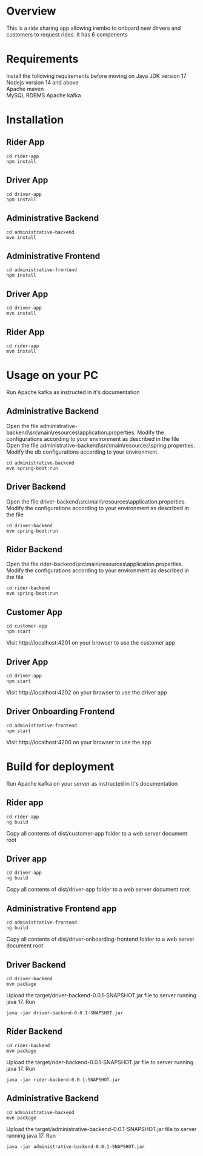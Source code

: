 # Overview
This is a ride sharing app allowing irembo to onboard new dirvers and customers to request rides. It has 6 components

# Requirements
Install the following requirements before moving on
Java JDK version 17  
Nodejs version 14 and above  
Apache maven  
MySQL RDBMS
Apache kafka

# Installation

## Rider App
```
cd rider-app
npm install
```

## Driver App
```
cd driver-app
npm install
```

## Administrative Backend
```
cd administrative-backend
mvn install
```

## Administrative Frontend
```
cd administrative-frontend
npm install
```

## Driver App
```
cd driver-app
mvn install
```

## Rider App
```
cd rider-app
mvn install
```

# Usage on your PC
Run Apache kafka as instructed in it's documentation

## Administrative Backend
Open the file administrative-backend\src\main\resources\application.properties. Modify the configurations according to your environment as described in the file  
Open the file administrative-backend\src\main\resources\spring.properties. Modify the db configurations according to your environment  
```
cd administrative-backend
mvn spring-boot:run
```

## Driver Backend
Open the file driver-backend\src\main\resources\application.properties. Modify the configurations according to your environment as described in the file  
```
cd driver-backend
mvn spring-boot:run
```


## Rider Backend
Open the file rider-backend\src\main\resources\application.properties. Modify the configurations according to your environment as described in the file  
```
cd rider-backend
mvn spring-boot:run
```

## Customer App
```
cd customer-app
npm start
```

Visit http://localhost:4201 on your browser to use the customer app

## Driver App
```
cd driver-app
npm start
```
Visit http://localhost:4202 on your browser to use the driver app

## Driver Onboarding Frontend
```
cd administrative-frontend
npm start
```
Visit http://localhost:4200 on your browser to use the app


# Build for deployment
Run Apache kafka on your server as instructed in it's documentation
## Rider app
```
cd rider-app
ng build
```
Copy all contents of dist/customer-app folder to a web server document root

## Driver app
```
cd driver-app
ng build
```
Copy all contents of dist/driver-app folder to a web server document root

## Administrative Frontend app
```
cd administrative-frontend
ng build
```
Copy all contents of dist/driver-onboarding-frontend folder to a web server document root

## Driver Backend
```
cd driver-backend
mvn package
```
Upload the target/driver-backend-0.0.1-SNAPSHOT.jar file to server running java 17. Run 
```
java -jar driver-backend-0.0.1-SNAPSHOT.jar
```

## Rider Backend
```
cd rider-backend
mvn package
```
Upload the target/rider-backend-0.0.1-SNAPSHOT.jar file to server running java 17. Run 
```
java -jar rider-backend-0.0.1-SNAPSHOT.jar
```

## Administrative Backend
```
cd administrative-backend
mvn package
```
Upload the target/administrative-backend-0.0.1-SNAPSHOT.jar file to server running java 17. Run 
```
java -jar administrative-backend-0.0.1-SNAPSHOT.jar
